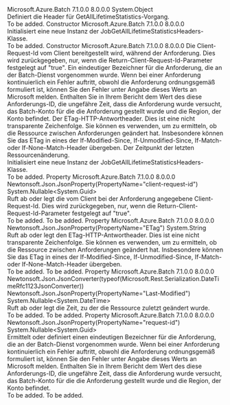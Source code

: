 <Type Name="JobGetAllLifetimeStatisticsHeaders" FullName="Microsoft.Azure.Batch.Protocol.Models.JobGetAllLifetimeStatisticsHeaders">
  <TypeSignature Language="C#" Value="public class JobGetAllLifetimeStatisticsHeaders" />
  <TypeSignature Language="ILAsm" Value=".class public auto ansi beforefieldinit JobGetAllLifetimeStatisticsHeaders extends System.Object" />
  <TypeSignature Language="DocId" Value="T:Microsoft.Azure.Batch.Protocol.Models.JobGetAllLifetimeStatisticsHeaders" />
  <TypeSignature Language="VB.NET" Value="Public Class JobGetAllLifetimeStatisticsHeaders" />
  <TypeSignature Language="F#" Value="type JobGetAllLifetimeStatisticsHeaders = class" />
  <AssemblyInfo>
    <AssemblyName>Microsoft.Azure.Batch</AssemblyName>
    <AssemblyVersion>7.1.0.0</AssemblyVersion>
    <AssemblyVersion>8.0.0.0</AssemblyVersion>
  </AssemblyInfo>
  <Base>
    <BaseTypeName>System.Object</BaseTypeName>
  </Base>
  <Interfaces />
  <Docs>
    <summary>
            Definiert die Header für GetAllLifetimeStatistics-Vorgang.
            </summary>
    <remarks>To be added.</remarks>
  </Docs>
  <Members>
    <Member MemberName=".ctor">
      <MemberSignature Language="C#" Value="public JobGetAllLifetimeStatisticsHeaders ();" />
      <MemberSignature Language="ILAsm" Value=".method public hidebysig specialname rtspecialname instance void .ctor() cil managed" />
      <MemberSignature Language="DocId" Value="M:Microsoft.Azure.Batch.Protocol.Models.JobGetAllLifetimeStatisticsHeaders.#ctor" />
      <MemberSignature Language="VB.NET" Value="Public Sub New ()" />
      <MemberType>Constructor</MemberType>
      <AssemblyInfo>
        <AssemblyName>Microsoft.Azure.Batch</AssemblyName>
        <AssemblyVersion>7.1.0.0</AssemblyVersion>
        <AssemblyVersion>8.0.0.0</AssemblyVersion>
      </AssemblyInfo>
      <Parameters />
      <Docs>
        <summary>
            Initialisiert eine neue Instanz der JobGetAllLifetimeStatisticsHeaders-Klasse.
            </summary>
        <remarks>To be added.</remarks>
      </Docs>
    </Member>
    <Member MemberName=".ctor">
      <MemberSignature Language="C#" Value="public JobGetAllLifetimeStatisticsHeaders (Nullable&lt;Guid&gt; clientRequestId = null, Nullable&lt;Guid&gt; requestId = null, string eTag = null, Nullable&lt;DateTime&gt; lastModified = null);" />
      <MemberSignature Language="ILAsm" Value=".method public hidebysig specialname rtspecialname instance void .ctor(valuetype System.Nullable`1&lt;valuetype System.Guid&gt; clientRequestId, valuetype System.Nullable`1&lt;valuetype System.Guid&gt; requestId, string eTag, valuetype System.Nullable`1&lt;valuetype System.DateTime&gt; lastModified) cil managed" />
      <MemberSignature Language="DocId" Value="M:Microsoft.Azure.Batch.Protocol.Models.JobGetAllLifetimeStatisticsHeaders.#ctor(System.Nullable{System.Guid},System.Nullable{System.Guid},System.String,System.Nullable{System.DateTime})" />
      <MemberSignature Language="VB.NET" Value="Public Sub New (Optional clientRequestId As Nullable(Of Guid) = null, Optional requestId As Nullable(Of Guid) = null, Optional eTag As String = null, Optional lastModified As Nullable(Of DateTime) = null)" />
      <MemberSignature Language="F#" Value="new Microsoft.Azure.Batch.Protocol.Models.JobGetAllLifetimeStatisticsHeaders : Nullable&lt;Guid&gt; * Nullable&lt;Guid&gt; * string * Nullable&lt;DateTime&gt; -&gt; Microsoft.Azure.Batch.Protocol.Models.JobGetAllLifetimeStatisticsHeaders" Usage="new Microsoft.Azure.Batch.Protocol.Models.JobGetAllLifetimeStatisticsHeaders (clientRequestId, requestId, eTag, lastModified)" />
      <MemberType>Constructor</MemberType>
      <AssemblyInfo>
        <AssemblyName>Microsoft.Azure.Batch</AssemblyName>
        <AssemblyVersion>7.1.0.0</AssemblyVersion>
        <AssemblyVersion>8.0.0.0</AssemblyVersion>
      </AssemblyInfo>
      <Parameters>
        <Parameter Name="clientRequestId" Type="System.Nullable&lt;System.Guid&gt;" />
        <Parameter Name="requestId" Type="System.Nullable&lt;System.Guid&gt;" />
        <Parameter Name="eTag" Type="System.String" />
        <Parameter Name="lastModified" Type="System.Nullable&lt;System.DateTime&gt;" />
      </Parameters>
      <Docs>
        <param name="clientRequestId">Die Client-Request-Id vom Client bereitgestellt wird, während der Anforderung. Dies wird zurückgegeben, nur, wenn die Return-Client-Request-Id-Parameter festgelegt auf "true".</param>
        <param name="requestId">Ein eindeutiger Bezeichner für die Anforderung, die an der Batch-Dienst vorgenommen wurde. Wenn bei einer Anforderung kontinuierlich ein Fehler auftritt, obwohl die Anforderung ordnungsgemäß formuliert ist, können Sie den Fehler unter Angabe dieses Werts an Microsoft melden. Enthalten Sie in Ihrem Bericht dem Wert des diese Anforderungs-ID, die ungefähre Zeit, dass die Anforderung wurde versucht, das Batch-Konto für die die Anforderung gestellt wurde und die Region, der Konto befindet.</param>
        <param name="eTag">Der ETag-HTTP-Antwortheader. Dies ist eine nicht transparente Zeichenfolge. Sie können es verwenden, um zu ermitteln, ob die Ressource zwischen Anforderungen geändert hat. Insbesondere können Sie das ETag in eines der If-Modified-Since, If-Unmodified-Since, If-Match- oder If-None-Match-Header übergeben.</param>
        <param name="lastModified">Der Zeitpunkt der letzten Ressourcenänderung.</param>
        <summary>
            Initialisiert eine neue Instanz der JobGetAllLifetimeStatisticsHeaders-Klasse.
            </summary>
        <remarks>To be added.</remarks>
      </Docs>
    </Member>
    <Member MemberName="ClientRequestId">
      <MemberSignature Language="C#" Value="public Nullable&lt;Guid&gt; ClientRequestId { get; set; }" />
      <MemberSignature Language="ILAsm" Value=".property instance valuetype System.Nullable`1&lt;valuetype System.Guid&gt; ClientRequestId" />
      <MemberSignature Language="DocId" Value="P:Microsoft.Azure.Batch.Protocol.Models.JobGetAllLifetimeStatisticsHeaders.ClientRequestId" />
      <MemberSignature Language="VB.NET" Value="Public Property ClientRequestId As Nullable(Of Guid)" />
      <MemberSignature Language="F#" Value="member this.ClientRequestId : Nullable&lt;Guid&gt; with get, set" Usage="Microsoft.Azure.Batch.Protocol.Models.JobGetAllLifetimeStatisticsHeaders.ClientRequestId" />
      <MemberType>Property</MemberType>
      <AssemblyInfo>
        <AssemblyName>Microsoft.Azure.Batch</AssemblyName>
        <AssemblyVersion>7.1.0.0</AssemblyVersion>
        <AssemblyVersion>8.0.0.0</AssemblyVersion>
      </AssemblyInfo>
      <Attributes>
        <Attribute>
          <AttributeName>Newtonsoft.Json.JsonProperty(PropertyName="client-request-id")</AttributeName>
        </Attribute>
      </Attributes>
      <ReturnValue>
        <ReturnType>System.Nullable&lt;System.Guid&gt;</ReturnType>
      </ReturnValue>
      <Docs>
        <summary>
            Ruft ab oder legt die vom Client bei der Anforderung angegebene Client-Request-Id. Dies wird zurückgegeben, nur, wenn die Return-Client-Request-Id-Parameter festgelegt auf "true".
            </summary>
        <value>To be added.</value>
        <remarks>To be added.</remarks>
      </Docs>
    </Member>
    <Member MemberName="ETag">
      <MemberSignature Language="C#" Value="public string ETag { get; set; }" />
      <MemberSignature Language="ILAsm" Value=".property instance string ETag" />
      <MemberSignature Language="DocId" Value="P:Microsoft.Azure.Batch.Protocol.Models.JobGetAllLifetimeStatisticsHeaders.ETag" />
      <MemberSignature Language="VB.NET" Value="Public Property ETag As String" />
      <MemberSignature Language="F#" Value="member this.ETag : string with get, set" Usage="Microsoft.Azure.Batch.Protocol.Models.JobGetAllLifetimeStatisticsHeaders.ETag" />
      <MemberType>Property</MemberType>
      <AssemblyInfo>
        <AssemblyName>Microsoft.Azure.Batch</AssemblyName>
        <AssemblyVersion>7.1.0.0</AssemblyVersion>
        <AssemblyVersion>8.0.0.0</AssemblyVersion>
      </AssemblyInfo>
      <Attributes>
        <Attribute>
          <AttributeName>Newtonsoft.Json.JsonProperty(PropertyName="ETag")</AttributeName>
        </Attribute>
      </Attributes>
      <ReturnValue>
        <ReturnType>System.String</ReturnType>
      </ReturnValue>
      <Docs>
        <summary>
            Ruft ab oder legt den ETag-HTTP-Antwortheader. Dies ist eine nicht transparente Zeichenfolge. Sie können es verwenden, um zu ermitteln, ob die Ressource zwischen Anforderungen geändert hat. Insbesondere können Sie das ETag in eines der If-Modified-Since, If-Unmodified-Since, If-Match- oder If-None-Match-Header übergeben.
            </summary>
        <value>To be added.</value>
        <remarks>To be added.</remarks>
      </Docs>
    </Member>
    <Member MemberName="LastModified">
      <MemberSignature Language="C#" Value="public Nullable&lt;DateTime&gt; LastModified { get; set; }" />
      <MemberSignature Language="ILAsm" Value=".property instance valuetype System.Nullable`1&lt;valuetype System.DateTime&gt; LastModified" />
      <MemberSignature Language="DocId" Value="P:Microsoft.Azure.Batch.Protocol.Models.JobGetAllLifetimeStatisticsHeaders.LastModified" />
      <MemberSignature Language="VB.NET" Value="Public Property LastModified As Nullable(Of DateTime)" />
      <MemberSignature Language="F#" Value="member this.LastModified : Nullable&lt;DateTime&gt; with get, set" Usage="Microsoft.Azure.Batch.Protocol.Models.JobGetAllLifetimeStatisticsHeaders.LastModified" />
      <MemberType>Property</MemberType>
      <AssemblyInfo>
        <AssemblyName>Microsoft.Azure.Batch</AssemblyName>
        <AssemblyVersion>7.1.0.0</AssemblyVersion>
        <AssemblyVersion>8.0.0.0</AssemblyVersion>
      </AssemblyInfo>
      <Attributes>
        <Attribute>
          <AttributeName>Newtonsoft.Json.JsonConverter(typeof(Microsoft.Rest.Serialization.DateTimeRfc1123JsonConverter))</AttributeName>
        </Attribute>
        <Attribute>
          <AttributeName>Newtonsoft.Json.JsonProperty(PropertyName="Last-Modified")</AttributeName>
        </Attribute>
      </Attributes>
      <ReturnValue>
        <ReturnType>System.Nullable&lt;System.DateTime&gt;</ReturnType>
      </ReturnValue>
      <Docs>
        <summary>
            Ruft ab oder legt die Zeit, zu der die Ressource zuletzt geändert wurde.
            </summary>
        <value>To be added.</value>
        <remarks>To be added.</remarks>
      </Docs>
    </Member>
    <Member MemberName="RequestId">
      <MemberSignature Language="C#" Value="public Nullable&lt;Guid&gt; RequestId { get; set; }" />
      <MemberSignature Language="ILAsm" Value=".property instance valuetype System.Nullable`1&lt;valuetype System.Guid&gt; RequestId" />
      <MemberSignature Language="DocId" Value="P:Microsoft.Azure.Batch.Protocol.Models.JobGetAllLifetimeStatisticsHeaders.RequestId" />
      <MemberSignature Language="VB.NET" Value="Public Property RequestId As Nullable(Of Guid)" />
      <MemberSignature Language="F#" Value="member this.RequestId : Nullable&lt;Guid&gt; with get, set" Usage="Microsoft.Azure.Batch.Protocol.Models.JobGetAllLifetimeStatisticsHeaders.RequestId" />
      <MemberType>Property</MemberType>
      <AssemblyInfo>
        <AssemblyName>Microsoft.Azure.Batch</AssemblyName>
        <AssemblyVersion>7.1.0.0</AssemblyVersion>
        <AssemblyVersion>8.0.0.0</AssemblyVersion>
      </AssemblyInfo>
      <Attributes>
        <Attribute>
          <AttributeName>Newtonsoft.Json.JsonProperty(PropertyName="request-id")</AttributeName>
        </Attribute>
      </Attributes>
      <ReturnValue>
        <ReturnType>System.Nullable&lt;System.Guid&gt;</ReturnType>
      </ReturnValue>
      <Docs>
        <summary>
            Ermittelt oder definiert einen eindeutigen Bezeichner für die Anforderung, die an der Batch-Dienst vorgenommen wurde. Wenn bei einer Anforderung kontinuierlich ein Fehler auftritt, obwohl die Anforderung ordnungsgemäß formuliert ist, können Sie den Fehler unter Angabe dieses Werts an Microsoft melden. Enthalten Sie in Ihrem Bericht dem Wert des diese Anforderungs-ID, die ungefähre Zeit, dass die Anforderung wurde versucht, das Batch-Konto für die die Anforderung gestellt wurde und die Region, der Konto befindet.
            </summary>
        <value>To be added.</value>
        <remarks>To be added.</remarks>
      </Docs>
    </Member>
  </Members>
</Type>